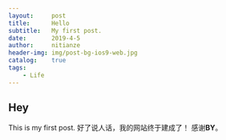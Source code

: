 ```yaml
---
layout:     post
title:      Hello
subtitle:   My first post.
date:       2019-4-5
author:     nitianze
header-img: img/post-bg-ios9-web.jpg
catalog: 	true
tags:
    - Life
---
```



## Hey

This is my first post.
好了说人话，我的网站终于建成了！
感谢**BY**。
